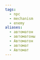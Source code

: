 ```yaml
---
tags:
  - npc
  - mechanism
  - enemy
aliases:
  - автоматон
  - автоматоны
  - Автоматон
  - автомат
  - Автомат
---
```

